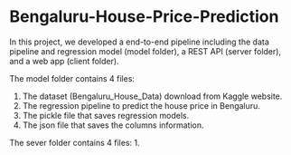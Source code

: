 # Bengaluru-House-Price-Prediction

In this project, we developed a end-to-end pipeline including the data pipeline and regression model (model folder), a REST API (server folder), and a web app (client folder). 

The model folder contains 4 files: 
1. The dataset (Bengaluru_House_Data) download from Kaggle website. 
2. The regression pipeline to predict the house price in Bengaluru.
3. The pickle file that saves regression models.
4. The json file that saves the columns information.

The sever folder contains 4 files:
1. 
